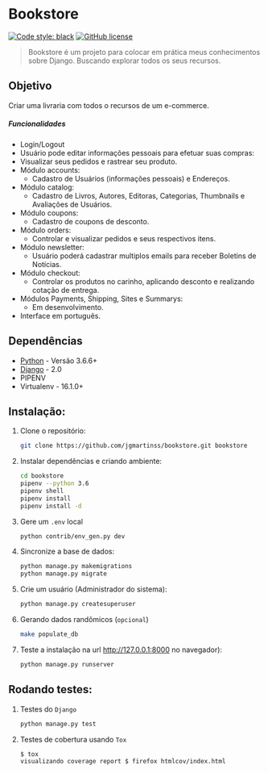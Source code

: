 # Bookstore 
[![Code style: black](https://img.shields.io/badge/code%20style-black-000000.svg)](https://github.com/ambv/black) [![GitHub license](https://img.shields.io/github/license/Naereen/StrapDown.js.svg)](https://github.com/jgmartinss/bookstore/blob/master/LICENSE)
> Bookstore é um projeto para colocar em prática meus conhecimentos sobre Django. Buscando explorar todos os seus recursos. 

## Objetivo
Criar uma livraria com todos o recursos de um e-commerce.
##### Funcionalidades
- Login/Logout
- Usuário pode editar informações pessoais para efetuar suas compras:
- Visualizar seus pedidos e rastrear seu produto. 
- Módulo accounts:
    - Cadastro de Usuários (informações pessoais) e Endereços.
- Módulo catalog:
    - Cadastro de Livros, Autores, Editoras, Categorias, Thumbnails e Avaliações de Usuários.
- Módulo coupons:
    - Cadastro de coupons de desconto.
- Módulo orders:
    - Controlar e visualizar pedidos e seus respectivos itens.
- Módulo newsletter:
    - Usuário poderá cadastrar multiplos emails para receber Boletins de Notícias.
- Módulo checkout:
    - Controlar os produtos no carinho, aplicando desconto e realizando cotação de entrega.
- Módulos Payments, Shipping, Sites e Summarys:
    - Em desenvolvimento.
- Interface em português.

## Dependências

- [Python](https://www.python.org/downloads/) - Versão 3.6.6+
- [Django](http://www.djangoproject.com) - 2.0
- PIPENV
- Virtualenv - 16.1.0+

## Instalação:

1. Clone o repositório:
    ```bash
    git clone https://github.com/jgmartinss/bookstore.git bookstore
    ```
1. Instalar dependências e criando ambiente:

    ```bash
    cd bookstore
    pipenv --python 3.6
    pipenv shell
    pipenv install
    pipenv install -d
    ```
3. Gere um `.env` local

    ```bash
    python contrib/env_gen.py dev
    ```


4. Sincronize a base de dados:

    ```bash
    python manage.py makemigrations
    python manage.py migrate
    ```

5. Crie um usuário (Administrador do sistema):

    ```bash
    python manage.py createsuperuser
    ```
6. Gerando dados randômicos (`opcional`)
    ```bash
    make populate_db
    ```
7. Teste a instalação na url http://127.0.0.1:8000 no navegador):

    ```bash
    python manage.py runserver
    ```
## Rodando testes:

1. Testes do `Django`

    ```bash
    python manage.py test
    ```
2. Testes de cobertura usando `Tox`

    ```bash
    $ tox
    visualizando coverage report $ firefox htmlcov/index.html
    ```
